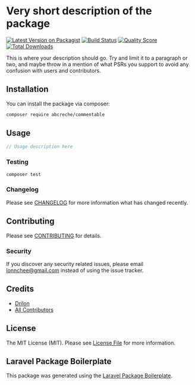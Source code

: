 # Very short description of the package

[![Latest Version on Packagist](https://img.shields.io/packagist/v/abcreche/commentable.svg?style=flat-square)](https://packagist.org/packages/abcreche/commentable)
[![Build Status](https://img.shields.io/travis/abcreche/commentable/master.svg?style=flat-square)](https://travis-ci.org/abcreche/commentable)
[![Quality Score](https://img.shields.io/scrutinizer/g/abcreche/commentable.svg?style=flat-square)](https://scrutinizer-ci.com/g/abcreche/commentable)
[![Total Downloads](https://img.shields.io/packagist/dt/abcreche/commentable.svg?style=flat-square)](https://packagist.org/packages/abcreche/commentable)

This is where your description should go. Try and limit it to a paragraph or two, and maybe throw in a mention of what PSRs you support to avoid any confusion with users and contributors.

## Installation

You can install the package via composer:

```bash
composer require abcreche/commentable
```

## Usage

``` php
// Usage description here
```

### Testing

``` bash
composer test
```

### Changelog

Please see [CHANGELOG](CHANGELOG.md) for more information what has changed recently.

## Contributing

Please see [CONTRIBUTING](CONTRIBUTING.md) for details.

### Security

If you discover any security related issues, please email lonnchee@gmail.com instead of using the issue tracker.

## Credits

- [Drilon](https://github.com/abcreche)
- [All Contributors](../../contributors)

## License

The MIT License (MIT). Please see [License File](LICENSE.md) for more information.

## Laravel Package Boilerplate

This package was generated using the [Laravel Package Boilerplate](https://laravelpackageboilerplate.com).
